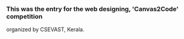 ### This was the entry for the web designing, 'Canvas2Code' competition
organized by CSEVAST, Kerala.
